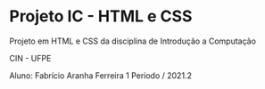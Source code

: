 # Projeto IC - HTML e CSS

Projeto em HTML e CSS da disciplina de Introdução a Computação

CIN - UFPE

Aluno: Fabrício Aranha Ferreira
1 Periodo / 2021.2
